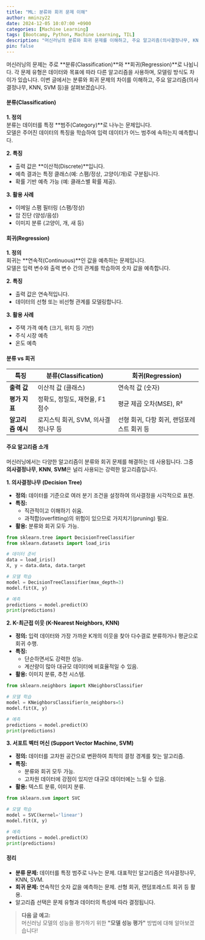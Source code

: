 ```yaml
---
title: "ML: 분류와 회귀 문제 이해"
author: mminzy22
date: 2024-12-05 10:07:00 +0900
categories: [Machine Learning]
tags: [Bootcamp, Python, Machine Learning, TIL]
description: "머신러닝의 분류와 회귀 문제를 이해하고, 주요 알고리즘(의사결정나무, KNN, SVM 등)을 살펴봅니다."
pin: false
---
```




머신러닝의 문제는 주로 **분류(Classification)**와 **회귀(Regression)**로 나뉩니다. 각 문제 유형은 데이터와 목표에 따라 다른 알고리즘을 사용하며, 모델링 방식도 차이가 있습니다. 이번 글에서는 분류와 회귀 문제의 차이를 이해하고, 주요 알고리즘(의사결정나무, KNN, SVM 등)을 살펴보겠습니다.


#### 분류(Classification)

**1. 정의**  
분류는 데이터를 특정 **범주(Category)**로 나누는 문제입니다.  
모델은 주어진 데이터의 특징을 학습하여 입력 데이터가 어느 범주에 속하는지 예측합니다.

**2. 특징**  
- 출력 값은 **이산적(Discrete)**입니다.  
- 예측 결과는 특정 클래스(예: 스팸/정상, 고양이/개)로 구분됩니다.  
- 확률 기반 예측 가능 (예: 클래스별 확률 제공).

**3. 활용 사례**  
- 이메일 스팸 필터링 (스팸/정상)  
- 암 진단 (양성/음성)  
- 이미지 분류 (고양이, 개, 새 등)  


#### 회귀(Regression)

**1. 정의**  
회귀는 **연속적(Continuous)**인 값을 예측하는 문제입니다.  
모델은 입력 변수와 출력 변수 간의 관계를 학습하여 숫자 값을 예측합니다.

**2. 특징**  
- 출력 값은 연속적입니다.  
- 데이터의 선형 또는 비선형 관계를 모델링합니다.  

**3. 활용 사례**  
- 주택 가격 예측 (크기, 위치 등 기반)  
- 주식 시장 예측  
- 온도 예측  


#### 분류 vs 회귀

| **특징**               | **분류(Classification)**                  | **회귀(Regression)**                      |
|------------------------|-----------------------------------------|------------------------------------------|
| **출력 값**             | 이산적 값 (클래스)                        | 연속적 값 (숫자)                          |
| **평가 지표**           | 정확도, 정밀도, 재현율, F1 점수            | 평균 제곱 오차(MSE), R²                   |
| **알고리즘 예시**       | 로지스틱 회귀, SVM, 의사결정나무 등        | 선형 회귀, 다항 회귀, 랜덤포레스트 회귀 등|


#### 주요 알고리즘 소개

머신러닝에서는 다양한 알고리즘이 분류와 회귀 문제를 해결하는 데 사용됩니다. 그중 **의사결정나무**, **KNN**, **SVM**은 널리 사용되는 강력한 알고리즘입니다.

**1. 의사결정나무 (Decision Tree)**  
- **정의:** 데이터를 기준으로 여러 분기 조건을 설정하여 의사결정을 시각적으로 표현.  
- **특징:**  
  - 직관적이고 이해하기 쉬움.  
  - 과적합(overfitting)의 위험이 있으므로 가지치기(pruning) 필요.  
- **활용:** 분류와 회귀 모두 가능.  

```python
from sklearn.tree import DecisionTreeClassifier
from sklearn.datasets import load_iris

# 데이터 준비
data = load_iris()
X, y = data.data, data.target

# 모델 학습
model = DecisionTreeClassifier(max_depth=3)
model.fit(X, y)

# 예측
predictions = model.predict(X)
print(predictions)
```


**2. K-최근접 이웃 (K-Nearest Neighbors, KNN)**  
- **정의:** 입력 데이터와 가장 가까운 K개의 이웃을 찾아 다수결로 분류하거나 평균으로 회귀 수행.  
- **특징:**  
  - 단순하면서도 강력한 성능.  
  - 계산량이 많아 대규모 데이터에 비효율적일 수 있음.  
- **활용:** 이미지 분류, 추천 시스템.  

```python
from sklearn.neighbors import KNeighborsClassifier

# 모델 학습
model = KNeighborsClassifier(n_neighbors=5)
model.fit(X, y)

# 예측
predictions = model.predict(X)
print(predictions)
```


**3. 서포트 벡터 머신 (Support Vector Machine, SVM)**  
- **정의:** 데이터를 고차원 공간으로 변환하여 최적의 결정 경계를 찾는 알고리즘.  
- **특징:**  
  - 분류와 회귀 모두 가능.  
  - 고차원 데이터에 강점이 있지만 대규모 데이터에는 느릴 수 있음.  
- **활용:** 텍스트 분류, 이미지 분류.  

```python
from sklearn.svm import SVC

# 모델 학습
model = SVC(kernel='linear')
model.fit(X, y)

# 예측
predictions = model.predict(X)
print(predictions)
```


#### 정리

- **분류 문제:** 데이터를 특정 범주로 나누는 문제. 대표적인 알고리즘은 의사결정나무, KNN, SVM.  
- **회귀 문제:** 연속적인 숫자 값을 예측하는 문제. 선형 회귀, 랜덤포레스트 회귀 등 활용.  
- 알고리즘 선택은 문제 유형과 데이터의 특성에 따라 결정됩니다.

> **다음 글 예고:**  
> 머신러닝 모델의 성능을 평가하기 위한 **"모델 성능 평가"** 방법에 대해 알아보겠습니다!
